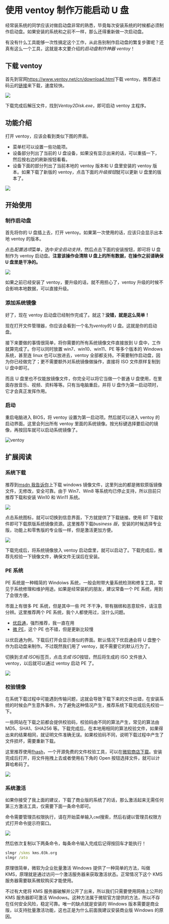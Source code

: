 # 使用 ventoy 制作万能启动 U 盘

经常装系统的同学应该对做启动盘非常的熟悉，毕竟每次安装系统的时候都必须制作启动盘。如果安装的系统和之前不一样，那么还得重新做一次启动盘。

有没有什么工具能够一次性搞定这个工作，从此告别制作启动盘的繁复步骤呢？还真有这么一个工具，这就是本文要介绍的*启动盘制作神器 ventoy*！

## 下载 ventoy

首先到官网<https://www.ventoy.net/cn/download.html>下载 ventoy。推荐通过码云的[链接](https://gitee.com/longpanda/Ventoy/releases/)来下载，速度较快。

![](./img/ventoy-gitee-download.png)

下载完成后解压文件，找到*Ventoy2Disk.exe*，即可启动 ventoy 主程序。

## 功能介绍

打开 ventoy，应该会看到类似下图的界面。

- 菜单栏可以设置一些功能项。
- 设备部分列出了当前的 U 盘设备，如果没有显示出来的话，可以重插一下，然后按右边的刷新按钮看看。
- 设备下面的部分列出了当前本地的 ventoy 版本和 U 盘里安装的 ventoy 版本。如果下载了新版的 ventoy，点击下面的*升级按钮*就可以更新 U 盘里的版本了。

![](./img/ventoy-main.png)

## 开始使用

### 制作启动盘

首先将你的 U 盘插上去，打开 ventoy。如果第一次使用的话，应该只会显示出本地 ventoy 的版本。

点击*配置选项*菜单，选中*安全启动支持*，然后点击下面的安装按钮，即可将 U 盘制作为 ventoy 启动盘。**注意该操作会清除 U 盘上的所有数据，在操作之前请确保 U 盘里是干净的。**

![](./img/ventoy-setup.png)

如果之前已经安装了 ventoy，要升级的话，就不用担心了，ventoy 升级的时候不会影响本地数据，可以直接升级。

### 添加系统镜像

好了，现在 ventoy 启动盘已经制作完成了。就这？**没错，就是这么简单！**

现在打开文件管理器，你应该会看到一个名为*ventoy*的 U 盘。这就是你的启动盘。

接下来要做的事情很简单，将你需要的所有系统镜像文件直接放到 U 盘中，工作就算完成了。你可以同时放置 win7、win10、win11、PE 等多个版本的 Windows 系统，甚至连 linux 也可以放进去，ventoy 全部都支持。不需要制作启动盘，因为你已经做完了；更不需要额外对系统镜像做操作，直接将 ISO 文件原样复制到 U 盘中即可。

而且 U 盘里也不仅能放镜像文件，你完全可以将它当做一个普通 U 盘使用，在里面存放音乐、视频、资料等等。只有当电脑重启，并将 U 盘作为第一启动项时，它才会真正发挥作用。

### 启动

重启电脑进入 BIOS，将 ventoy 设置为第一启动项。然后就可以进入 ventoy 的启动界面。这里会列出所有 ventoy 里面的系统镜像。按光标键选择要启动的镜像，再按回车就可以启动系统镜像了。

![ventoy](https://www.ventoy.net/static/img/screen/screen_bios2.png)

## 扩展阅读

### 系统下载

推荐到[msdn 我告诉你](https://next.itellyou.cn/)上下载 windows 镜像文件，这里列出的都是微软原版镜像文件，无修改，安全可靠。由于 Win7、Win8 等系统均已停止支持，所以目前只推荐下载和安装 Win10 和 Win11 系统。

![](./img/itellyou-oslist.png)

点击系统图标，就可以切换到信息界面，下方就提供了下载链接。使用 BT 下载软件即可下载原版系统镜像资源。这里推荐下载*business 版*，安装的时候选择专业版，功能上和零售版的专业版一样，但是激活更加方便。

![](./img/itellyou-download.png)

下载完成后，将系统镜像放入 ventoy 启动盘里，就可以启动了。下载完成后，推荐先校验一下镜像文件，确保文件无误后在安装。

### PE 系统

PE 系统是一种精简的 Windoiws 系统，一般会附带大量系统检测和修复工具，常见于系统修理和维护用途。如果是经常装机的朋友，建议常备一个 PE 系统，用到了会很方便。

市面上有很多 PE 系统，但是其中一些 PE 不干净，带有捆绑和恶意软件，请注意分辨。这里推荐两个 PE 系统，我个人都使用过，没什么问题。

- [优启通](https://www.upe.net/)，强烈推荐，我一直在用
- [微 PE](https://www.wepe.com.cn/)，这个 PE 也不错，但是更新比较慢

以优启通为例，下载后打开会显示类似的界面。默认情况下优启通会将 U 盘整个作为启动盘来制作。不过既然我们用了 ventoy，就不需要它的默认行为了。

切换到*生成 ISO*标签页，点击*生成 ISO*按钮，然后将生成的 ISO 文件放入 ventoy，以后就可以通过 ventoy 启动 PE 了。

![](./img/upe.png)

### 校验镜像

在系统下载过程中可能遇到传输问题，这就会导致下载下来的文件出错，在安装系统的时候会产生意外事件。为了避免这种情况产生，推荐系统下载完成后先校验一下。

一些网站在下载之前都会提供校验码，校验码由不同的算法产生，常见的算法由 MD5、SHA1、SHA256 等。下载完成后，在本地用相同的算法校验文件，如果得出来的结果相同，就证明文件准确无误。如果校验码不同，说明下载过程中产生了文件损坏，需要重新下载。

这里推荐使用[fhash](https://github.com/sunjw/fhash)，一个开源免费的文件校验工具，可以在[微软商店下载](https://apps.microsoft.com/store/detail/fhash/9P4CLCRV93DQ?hl=zh-cn&gl=cn)。安装完成后打开，将文件拖拽上去或者使用右下角的 Open 按钮选择文件，就可以计算哈希码了。

![](./img/fhash.png)

### 系统激活

如果你接受了我上面的建议，下载了商业版的系统了的话，那么激活起来无需任何第三方激活工具，仅需要下面一条命令即可。

命令需要管理员权限执行，请在开始菜单输入`cmd`搜索，然后右键以管理员权限方式打开命令提示符窗口。

![](./img/open-cmd-with-admin.png)

然后依次复制以下两条命令，每条命令输入完成后记得按回车才能执行！

```cmd
slmgr /skms kms.03k.org
slmgr /ato
```

原理很简单，微软为企业批量激活 Windows 提供了一种简单的方法，叫做 KMS，原理就是通过访问一个激活服务器来获取激活状态。正常情况下这个 KMS 服务器需要联系微软购买才能使用。

不过有大佬将 KMS 服务器破解并公开了出来，所以我们只需要使用网络上公开的 KMS 服务器即可激活 Windows。这种方法属于微软官方提供的方法，所以不存在任何安全风险，稳定可靠。唯一的缺点就是安装的 Windows 版本需要是商业版，以支持批量激活功能，这也正是为什么前面我建议安装商业版 Windows 的原因。
